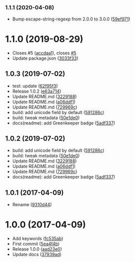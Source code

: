 ## <small>1.1.1 (2020-04-08)</small>

* Bump escape-string-regexp from 2.0.0 to 3.0.0 ([59ef971](https://github.com/kikobeats/regex-word-boundary/commit/59ef971))



<a name="1.1.0"></a>
# 1.1.0 (2019-08-29)

* Closes #5 ([accdaa1](https://github.com/kikobeats/regex-word-boundary/commit/accdaa1)), closes [#5](https://github.com/kikobeats/regex-word-boundary/issues/5)
* Update package.json ([3033f33](https://github.com/kikobeats/regex-word-boundary/commit/3033f33))



<a name="1.0.3"></a>
## 1.0.3 (2019-07-02)

* test: update ([62f95f3](https://github.com/kikobeats/regex-word-boundary/commit/62f95f3))
* Release 1.0.2 ([e63a714](https://github.com/kikobeats/regex-word-boundary/commit/e63a714))
* Update README.md ([3229188](https://github.com/kikobeats/regex-word-boundary/commit/3229188))
* Update README.md ([a06ddf1](https://github.com/kikobeats/regex-word-boundary/commit/a06ddf1))
* Update README.md ([729969c](https://github.com/kikobeats/regex-word-boundary/commit/729969c))
* build: add unicode field by default ([591286c](https://github.com/kikobeats/regex-word-boundary/commit/591286c))
* build: tweak metadata ([50e1de0](https://github.com/kikobeats/regex-word-boundary/commit/50e1de0))
* docs(readme): add Greenkeeper badge ([5adf337](https://github.com/kikobeats/regex-word-boundary/commit/5adf337))



<a name="1.0.2"></a>
## 1.0.2 (2019-07-02)

* build: add unicode field by default ([591286c](https://github.com/kikobeats/regex-word-boundary/commit/591286c))
* build: tweak metadata ([50e1de0](https://github.com/kikobeats/regex-word-boundary/commit/50e1de0))
* Update README.md ([3229188](https://github.com/kikobeats/regex-word-boundary/commit/3229188))
* Update README.md ([a06ddf1](https://github.com/kikobeats/regex-word-boundary/commit/a06ddf1))
* Update README.md ([729969c](https://github.com/kikobeats/regex-word-boundary/commit/729969c))
* docs(readme): add Greenkeeper badge ([5adf337](https://github.com/kikobeats/regex-word-boundary/commit/5adf337))



<a name="1.0.1"></a>
## 1.0.1 (2017-04-09)

* Rename ([9310d44](https://github.com/kikobeats/regex-word-boundary/commit/9310d44))



<a name="1.0.0"></a>
# 1.0.0 (2017-04-09)

* Add keywords ([fc535ab](https://github.com/kikobeats/regex-word-boundary/commit/fc535ab))
* First commit ([5ea4f4b](https://github.com/kikobeats/regex-word-boundary/commit/5ea4f4b))
* Release 1.0.0 ([aad23e0](https://github.com/kikobeats/regex-word-boundary/commit/aad23e0))
* Update docs ([37939ad](https://github.com/kikobeats/regex-word-boundary/commit/37939ad))



